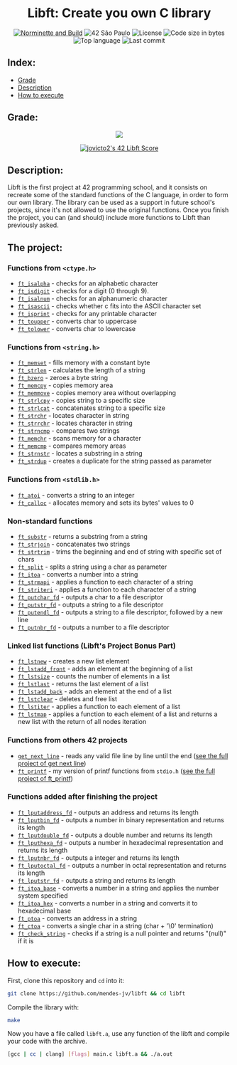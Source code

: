 <div align = center>

# Libft: Create you own C library

[![Norminette and Build](https://github.com/mendes-jv/libft/actions/workflows/main.yml/badge.svg)](https://github.com/mendes-jv/libft/actions/workflows/main.yml)
![42 São Paulo](https://img.shields.io/badge/42-SP-1E2952)
![License](https://img.shields.io/github/license/mendes-jv/libft?color=dark-green)
![Code size in bytes](https://img.shields.io/github/languages/code-size/mendes-jv/libft?color=dark-green)
![Top language](https://img.shields.io/github/languages/top/mendes-jv/libft?color=dark-green)
![Last commit](https://img.shields.io/github/last-commit/mendes-jv/libft?color=dark-green)

</div>

## Index:

* [Grade](#grade)
* [Description](#description)
* [How to execute](#how-to-execute)

## Grade:

<div align = center>

![](https://game.42sp.org.br/static/assets/achievements/libftm.png)

[![jovicto2's 42 Libft Score](https://badge42.vercel.app/api/v2/clj244ax4006908l8zkjw830s/project/3081696)](https://github.com/JaeSeoKim/badge42)



</div>

## Description:

Libft is the first project at 42 programming school, and it consists on recreate some of the standard functions of the C language, in order to form our own library. The library can be used as a support in future school's projects, since it's not allowed to use the original functions. Once you finish the project, you can (and should) include more functions to Libft than previously asked.

## The project:

### Functions from `<ctype.h>`

- [`ft_isalpha`](sources/ft_isalpha.c)	- checks  for  an  alphabetic  character
- [`ft_isdigit`](sources/ft_isdigit.c)	- checks for a digit (0 through 9).
- [`ft_isalnum`](sources/ft_isalnum.c)	- checks for an alphanumeric character
- [`ft_isascii`](sources/ft_isascii.c)	- checks whether c fits into the ASCII character set
- [`ft_isprint`](sources/ft_isprint.c)	- checks for any printable character
- [`ft_toupper`](sources/ft_toupper.c)	- converts char to uppercase
- [`ft_tolower`](sources/ft_tolower.c)	- converts char to lowercase

### Functions from `<string.h>`

- [`ft_memset`](sources/ft_memset.c)	- fills memory with a constant byte
- [`ft_strlen`](sources/ft_strlen.c)	- calculates the length of a string
- [`ft_bzero`](sources/ft_bzero.c)	- zeroes a byte string
- [`ft_memcpy`](sources/ft_memcpy.c)	- copies memory area
- [`ft_memmove`](sources/ft_memmove.c)	- copies memory area without overlapping
- [`ft_strlcpy`](sources/ft_strlcpy.c)	- copies string to a specific size
- [`ft_strlcat`](sources/ft_strlcat.c)	- concatenates string to a specific size
- [`ft_strchr`](sources/ft_strchr.c)	- locates character in string
- [`ft_strrchr`](sources/ft_strrchr.c)	- locates character in string
- [`ft_strncmp`](sources/ft_strncmp.c)	- compares two strings
- [`ft_memchr`](sources/ft_memchr.c)	- scans memory for a character
- [`ft_memcmp`](sources/ft_memcmp.c)	- compares memory areas
- [`ft_strnstr`](sources/ft_strnstr.c)	- locates a substring in a string
- [`ft_strdup`](sources/ft_strdup.c)	- creates a duplicate for the string passed as parameter

### Functions from `<stdlib.h>`
- [`ft_atoi`](sources/ft_atoi.c)	- converts a string to an integer
- [`ft_calloc`](sources/ft_calloc.c)	- allocates memory and sets its bytes' values to 0

### Non-standard functions
- [`ft_substr`](sources/ft_substr.c)	- returns a substring from a string
- [`ft_strjoin`](sources/ft_strjoin.c)	- concatenates two strings
- [`ft_strtrim`](sources/ft_strtrim.c)	- trims the beginning and end of string with specific set of chars
- [`ft_split`](sources/ft_split.c)	- splits a string using a char as parameter
- [`ft_itoa`](sources/ft_itoa.c)	- converts a number into a string
- [`ft_strmapi`](sources/ft_strmapi.c)	- applies a function to each character of a string
- [`ft_striteri`](sources/ft_striteri.c)	- applies a function to each character of a string
- [`ft_putchar_fd`](sources/ft_putchar_fd.c)	- outputs a char to a file descriptor
- [`ft_putstr_fd`](sources/ft_putstr_fd.c)	- outputs a string to a file descriptor
- [`ft_putendl_fd`](sources/ft_putendl_fd.c)	- outputs a string to a file descriptor, followed by a new line
- [`ft_putnbr_fd`](sources/ft_putnbr_fd.c)	- outputs a number to a file descriptor

### Linked list functions (Libft's Project Bonus Part)

- [`ft_lstnew`](sources/ft_lstnew.c)	- creates a new list element
- [`ft_lstadd_front`](sources/ft_lstadd_front.c)	- adds an element at the beginning of a list
- [`ft_lstsize`](sources/ft_lstsize.c)	- counts the number of elements in a list
- [`ft_lstlast`](sources/ft_lstlast.c)	- returns the last element of a list
- [`ft_lstadd_back`](sources/ft_lstadd_back.c)	- adds an element at the end of a list
- [`ft_lstclear`](sources/ft_lstclear.c)	- deletes and free list
- [`ft_lstiter`](sources/ft_lstiter.c)	- applies a function to each element of a list
- [`ft_lstmap`](sources/ft_lstmap.c)	- applies a function to each element of a list and returns a new list with the return of all nodes iteration

### Functions from others 42 projects

- [`get_next_line`](sources/ft_get_next_line.c)  - reads any valid file line by line until the end ([see the full project of get next line](https://github.com/mendes-jv/get-next-line))
- [`ft_printf`](sources/ft_printf.c)  - my version of printf functions from `stdio.h` ([see the full project of ft_printf](https://github.com/mendes-jv/ft-printf))

### Functions added after finishing the project

- [`ft_lputaddress_fd`](sources/ft_lputaddress_fd.c)	- outputs an address and returns its length
- [`ft_lputbin_fd`](sources/ft_lputbin_fd.c)	- outputs a number in binary representation and returns its length
- [`ft_lputdouble_fd`](sources/ft_lputdouble_fd.c)	- outputs a double number and returns its length
- [`ft_lputhexa_fd`](sources/ft_lputhexa_fd.c)	- outputs a number in hexadecimal representation and returns its length
- [`ft_lputnbr_fd`](sources/ft_lputnbr_fd.c)	- outputs a integer and returns its length
- [`ft_lputoctal_fd`](sources/ft_lputoctal_fd.c)	- outputs a number in octal representation and returns its length
- [`ft_lputstr_fd`](sources/ft_lputstr_fd.c)	- outputs a string and returns its length
- [`ft_itoa_base`](sources/ft_itoa_base.c)	- converts a number in a string and applies the number system specified
- [`ft_itoa_hex`](sources/ft_itoa_hex.c)	- converts a number in a string and converts it to hexadecimal base
- [`ft_ptoa`](sources/ft_ptoa.c)	- converts an address in a string
- [`ft_ctoa`](sources/ft_ctoa.c)	- converts a single char in a string (char + '\0' termination)
- [`ft_check_string`](sources/ft_check_string.c)	- checks if a string is a null pointer and returns "(null)" if it is

## How to execute:

First, clone this repository and `cd` into it:

```zsh
git clone https://github.com/mendes-jv/libft && cd libft
```

Compile the library with:

```zsh
make
```

Now you have a file called `libft.a`, use any function of the libft and compile your code with the archive.   

```sh
[gcc | cc | clang] [flags] main.c libft.a && ./a.out
```
